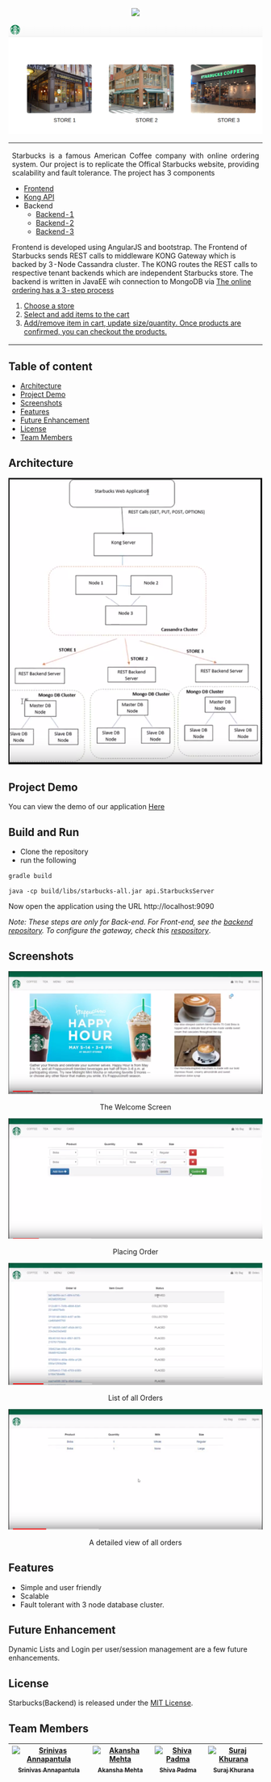 <p align="center">
<a href="https://github.com/khurana3773/Starbucks-Frontend/blob/master/LICENSE" rel="Licence"><img src="https://img.shields.io/github/license/mashape/apistatus.svg" /></a>
</p>

![Welcome](/screenshots/starbucks_stores.png?raw=true "Welcome Screen")

<table>
<tr>
<td>
<p align="justify"> Starbucks is a famous American Coffee company with online ordering system. Our project is to replicate the Offical Starbucks website, providing scalability and fault tolerance. The project has 3 components <br>
 
<ul>
 <li><a href = "https://github.com/khurana3773/Starbucks-Frontend">Frontend</a></li>
 <li><a href= "https://github.com/shiva322/KongAPIGateway-Starbucks">Kong API</a></li>
<li>Backend
 <ul><li><a href="https://github.com/rsk5492/Starbucks-Portal">Backend-1</a></li>
  <li><a href = "https://github.com/khurana3773/Starbucks-Backend">Backend-2</a></li>
  <li><a href = "https://github.com/akanshamehta17/CMPE281-Hackathon">Backend-3</a></li>
 </ul>
</li>
 </ul>


<p>Frontend is developed using AngularJS and bootstrap. The Frontend of Starbucks sends REST calls to middleware KONG Gateway which is backed by 3-Node Cassandra cluster. The KONG routes the REST calls to respective tenant backends which are independent Starbucks store. The backend is written in JavaEE wih connection to MongoDB via <a href="http://jongo.org/>Jongo</a>".

The online ordering has a 3-step process <br><ol>
 <li>Choose a store</li>
 <li>Select and add items to the cart</li> 
 <li>Add/remove item in cart, update size/quantity. Once products are confirmed, you can checkout the products.</li>
 </ol>
</p>
</td>
</tr>
</table>


## Table of content

- [Architecture](#architecture)
- [Project Demo](#project-demo)
- [Screenshots](#screenshots)
- [Features](#features)
- [Future Enhancement](#future-enhancement)
- [License](#license)
- [Team Members](#team-members)

## Architecture

![Architecture](/screenshots/Architecture.png?raw=true "Architecture")



## Project Demo

<p>You can view the demo of our application <a href="https://www.youtube.com/watch?v=1DqcBS7eUiI" >Here</a> </p>

## Build and Run

* Clone the repository
* run the following 
```
gradle build
```

```
java -cp build/libs/starbucks-all.jar api.StarbucksServer
```

<p>Now open the application using the URL http://localhost:9090</p>

<p><i>Note: These steps are only for Back-end. For Front-end, see the <a href="https://github.com/rsk5492/Starbucks-Frontend">backend repository</a>. To configure the gateway, check this <a href= "https://github.com/shiva322/KongAPIGateway-Starbucks">respository</a></i>.</p>

## Screenshots 

![Screen1](/screenshots/Screen1.PNG?raw=true "Welcome Screen")

<p align="center">The Welcome Screen</p>

![Screen2](/screenshots/screen2.PNG?raw=true "Screen2")

<p align="center">Placing Order</p>

![Screen3](/screenshots/screen3.PNG?raw=true "Screen3")

<p align="center">List of all Orders</p>

![Screen4](/screenshots/Screen4.PNG?raw=true "Detailed View of an Order")

<p align="center">A detailed view of all orders</p>

## Features

- Simple and user friendly
- Scalable
- Fault tolerant with 3 node database cluster.

## Future Enhancement

Dynamic Lists and Login per user/session management are a few future enhancements.


## License

Starbucks(Backend) is released under the [MIT License](https://github.com/khurana3773/Starbucks-Frontend/blob/master/LICENSE).

## Team Members

| [![Srinivas Annapantula](https://avatars.githubusercontent.com/rsk5492?s=100)<br /><sub>Srinivas Annapantula</sub>](https://github.com/rsk5492)<br /> | [![Akansha Mehta](https://avatars.githubusercontent.com/akanshamehta17?s=100)<br /><sub>Akansha Mehta</sub>](https://github.com/akanshamehta17)<br /> | [![Shiva Padma](https://avatars.githubusercontent.com/shiva322?s=100)<br /><sub>Shiva Padma</sub>](https://github.com/shiva322)<br />| [![Suraj Khurana](https://avatars.githubusercontent.com/khurana3773?s=100)<br /><sub>Suraj Khurana</sub>](https://github.com/khurana3773)<br />|
| :---: | :---: | :---: | :---: |
